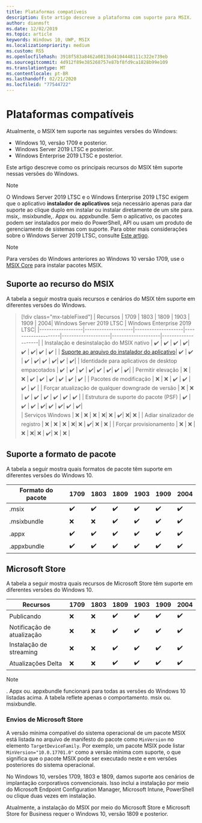 ```yaml
---
title: Plataformas compatíveis
description: Este artigo descreve a plataforma com suporte para MSIX.
author: dianmsft
ms.date: 12/02/2019
ms.topic: article
keywords: Windows 10, UWP, MSIX
ms.localizationpriority: medium
ms.custom: RS5
ms.openlocfilehash: 3918f583a8462a0813bd4104448111c322e739eb
ms.sourcegitcommit: 4d912f89e385268757e87bf8fd9ca1828b99e109
ms.translationtype: MT
ms.contentlocale: pt-BR
ms.lasthandoff: 02/21/2020
ms.locfileid: "77544722"
---
```

# <a name="supported-platforms"></a>Plataformas compatíveis

Atualmente, o MSIX tem suporte nas seguintes versões do Windows:

* Windows 10, versão 1709 e posterior.
* Windows Server 2019 LTSC e posterior.
* Windows Enterprise 2019 LTSC e posterior.

Este artigo descreve como os principais recursos do MSIX têm suporte nessas versões do Windows.

> [!NOTE]
> O Windows Server 2019 LTSC e o Windows Enterprise 2019 LTSC exigem que o aplicativo **instalador de aplicativos** seja necessário apenas para dar suporte ao clique duplo em instalar ou instalar diretamente de um site para. msix,. msixbundle,. Appx ou. appxbundle. Sem o aplicativo, os pacotes podem ser instalados por meio do PowerShell, API ou usam um produto de gerenciamento de sistemas com suporte. Para obter mais considerações sobre o Windows Server 2019 LTSC, consulte [Este artigo](msix-server-2019.md).

> [!NOTE]
> Para versões do Windows anteriores ao Windows 10 versão 1709, use o [MSIX Core](msix-core/msixcore.md) para instalar pacotes MSIX.

## <a name="msix-feature-support"></a>Suporte ao recurso do MSIX

A tabela a seguir mostra quais recursos e cenários do MSIX têm suporte em diferentes versões do Windows.

> [!div class="mx-tableFixed"]
| Recursos | 1709 | 1803 | 1809 | 1903 | 1909 | 2004| Windows Server 2019 LTSC | Windows Enterprise 2019 LTSC|
|------------------|--------------------|--------------------|--------------------|--------------------|--------------------|--------------------|
| Instalação e desinstalação do MSIX nativo | :heavy_check_mark: | :heavy_check_mark: | :heavy_check_mark: | :heavy_check_mark:| :heavy_check_mark: | :heavy_check_mark:| :heavy_check_mark: | :heavy_check_mark: |
| [Suporte ao arquivo do instalador do aplicativo](app-installer/installing-windows10-apps-web.md)| :heavy_check_mark: | :heavy_check_mark: | :heavy_check_mark: | :heavy_check_mark:| :heavy_check_mark: | :heavy_check_mark:| :heavy_check_mark: | :heavy_check_mark:| 
| Identidade para aplicativos de desktop empacotados | :heavy_check_mark: | :heavy_check_mark: | :heavy_check_mark: | :heavy_check_mark:| :heavy_check_mark: | :heavy_check_mark:| :heavy_check_mark: | :heavy_check_mark:| 
| Permitir elevação | :x:                | :x:                | :heavy_check_mark: | :heavy_check_mark: | :heavy_check_mark: | :heavy_check_mark: | :heavy_check_mark: | :heavy_check_mark: | 
| Pacotes de modificação | :x:                | :x:                | :heavy_check_mark: | :heavy_check_mark: | :heavy_check_mark: | :heavy_check_mark: | 
| Forçar atualização de qualquer downgrade de versão |  :x:                | :x:                | :heavy_check_mark: | :heavy_check_mark: | :heavy_check_mark: | :heavy_check_mark: | :heavy_check_mark: | :heavy_check_mark: | 
| Estrutura de suporte do pacote (PSF) | :heavy_check_mark: | :heavy_check_mark: | :heavy_check_mark: | :heavy_check_mark:| :heavy_check_mark: | :heavy_check_mark:|  :heavy_check_mark: | :heavy_check_mark:|  
| Serviços Windows | :x: | :x: | :x: | :x:| :x: | :heavy_check_mark:| :x:| :x: | 
| Adiar sinalizador de registro |  :x: | :x: | :x: | :x:| :x: | :heavy_check_mark:| :x: | :x: |
| Forçar provisionamento |  :x: | :x: | :x: | :x:| :x: | :heavy_check_mark:| :x: | :x: |

## <a name="package-format-support"></a>Suporte a formato de pacote

A tabela a seguir mostra quais formatos de pacote têm suporte em diferentes versões do Windows 10.

| Formato do pacote | 1709 | 1803 | 1809 | 1903 | 1909 | 2004
|------------------|--------------------|--------------------|--------------------|--------------------|--------------------|--------------------|
| .msix              | :heavy_check_mark: | :heavy_check_mark: | :heavy_check_mark: | :heavy_check_mark:| :heavy_check_mark: | :heavy_check_mark:| 
| .msixbundle| :x:                | :x:                | :heavy_check_mark: | :heavy_check_mark: | :heavy_check_mark: | :heavy_check_mark:|
| .appx | :heavy_check_mark: | :heavy_check_mark: | :heavy_check_mark: | :heavy_check_mark:| :heavy_check_mark: | :heavy_check_mark:| 
| .appxbundle | :heavy_check_mark: | :heavy_check_mark: | :heavy_check_mark: | :heavy_check_mark:| :heavy_check_mark: | :heavy_check_mark:| 

## <a name="microsoft-store"></a>Microsoft Store

A tabela a seguir mostra quais recursos de Microsoft Store têm suporte em diferentes versões do Windows 10.

| Recursos | 1709 | 1803 | 1809 | 1903 | 1909 | 2004
|------------------|--------------------|--------------------|--------------------|--------------------|--------------------|--------------------|
| Publicando             | :x: | :x: | :heavy_check_mark: | :heavy_check_mark:| :heavy_check_mark: | :heavy_check_mark:| 
| Notificação de atualização| :x: | :x: | :heavy_check_mark: | :heavy_check_mark:| :heavy_check_mark: | :heavy_check_mark:| 
| Instalação de streaming | :x:                | :x:                | :heavy_check_mark: | :heavy_check_mark: | :heavy_check_mark: | :heavy_check_mark:| 
| Atualizações Delta | :x: | :x: | :heavy_check_mark: | :heavy_check_mark:| :heavy_check_mark: | :heavy_check_mark:| 

> [!NOTE]
> . Appx ou. appxbundle funcionará para todas as versões do Windows 10 listadas acima. A tabela reflete apenas o comportamento. msix ou. msixbundle.

### <a name="microsoft-store-submissions"></a>Envios de Microsoft Store

A versão mínima compatível do sistema operacional de um pacote MSIX está listada no arquivo de manifesto do pacote como `MinVersion` no elemento `TargetDeviceFamily`. Por exemplo, um pacote MSIX pode listar `MinVersion="10.0.17701.0"` como a versão mínima com suporte, o que significa que o pacote MSIX pode ser executado neste e em versões posteriores do sistema operacional.

No Windows 10, versões 1709, 1803 e 1809, damos suporte aos cenários de implantação corporativos convencionais. Isso inclui a instalação por meio do Microsoft Endpoint Configuration Manager, Microsoft Intune, PowerShell ou clique duas vezes em instalação.

Atualmente, a instalação do MSIX por meio do Microsoft Store e Microsoft Store for Business requer o Windows 10, versão 1809 e posterior.
